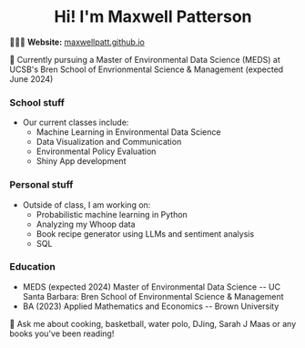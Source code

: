 <h1 align="center"> Hi! I'm Maxwell Patterson </h1>

👩🏻‍💻 **Website:** [maxwellpatt.github.io](https://maxwellpatt.github.io/)  


🌱 Currently pursuing a Master of Environmental Data Science (MEDS) at UCSB's Bren School of Envrionmental Science & Management (expected June 2024)


### School stuff
- Our current classes include:
    - Machine Learning in Environmental Data Science
    - Data Visualization and Communication
    - Environmental Policy Evaluation
    - Shiny App development
 
### Personal stuff
- Outside of class, I am working on:
    - Probabilistic machine learning in Python 
    - Analyzing my Whoop data
    - Book recipe generator using LLMs and sentiment analysis
    - SQL
  

### Education
- MEDS (expected 2024) Master of Environmental Data Science -- UC Santa Barbara: Bren School of Environmental Science & Management
- BA (2023) Applied Mathematics and Economics -- Brown University





💬 Ask me about cooking, basketball, water polo, DJing, Sarah J Maas or any books you've been reading!


